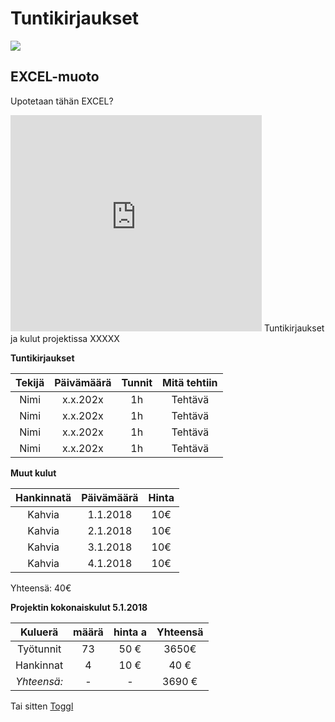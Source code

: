 # Tuntikirjaukset

![](https://openclipart.org/image/400px/svg_to_png/324819/studying-boy-and-girl.png)


## EXCEL-muoto

Upotetaan tähän EXCEL?

<iframe width="402" height="346" frameborder="0" scrolling="no" src="https://jamkstudent.sharepoint.com/sites/OpenProjectPlatform/_layouts/15/Doc.aspx?sourcedoc={1dacc3b5-7771-4578-8025-6ea524406f6b}&action=embedview&wdAllowInteractivity=False&wdHideGridlines=True&wdHideHeaders=True&wdDownloadButton=True&wdInConfigurator=True"></iframe>
Tuntikirjaukset ja kulut projektissa XXXXX

**Tuntikirjaukset**

| Tekijä | Päivämäärä | Tunnit | Mitä tehtiin |
|:-:|:-:|:-:|:-:|
| Nimi | x.x.202x | 1h | Tehtävä |
| Nimi | x.x.202x | 1h | Tehtävä |
| Nimi | x.x.202x | 1h | Tehtävä |
| Nimi | x.x.202x | 1h | Tehtävä |

**Muut kulut**

| Hankinnatä | Päivämäärä | Hinta |
|:-:|:-:|:-:|
| Kahvia  | 1.1.2018 | 10€ |
| Kahvia  | 2.1.2018 | 10€ |
| Kahvia  | 3.1.2018 | 10€ |
| Kahvia  | 4.1.2018 | 10€ |

Yhteensä: 40€  


**Projektin kokonaiskulut 5.1.2018**

| Kuluerä | määrä |  hinta a | Yhteensä |
|:-:|:-:|:-:|:-:|
| Työtunnit | 73 | 50 € | 3650€ |   
| Hankinnat | 4 | 10 € | 40 € |
| *Yhteensä:* |- | - | 3690 € |


Tai sitten [Toggl](https://www.toggl.com)
